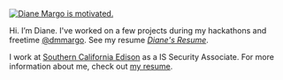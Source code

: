 [![Diane Margo is motivated.](https://github.com/dmmargo/dmmargo.github.io/blob/main/images/hobbies/travel/bigbear.jpg)](https://github.com/dmmargo/dmmargo.github.io/blob/main/images/hobbies/travel/bigbear.jpg)

Hi. I’m Diane. I've worked on a few projects during my hackathons and freetime [@dmmargo](https://github.com/dmmargo). See my resume [_Diane's Resume_](https://dmmargo.github.io/resume).

I work at [Southern California Edison](https://www.sce.com/) as a IS Security Associate. For more information about me, check out [my resume](https://dmmargo.github.io/resume).

